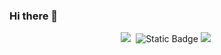 ### Hi there 👋

<!--
**VVjD/VVJD** is a ✨ _special_ ✨ repository because its `README.md` (this file) appears on your GitHub profile.

Here are some ideas to get you started:

- 🔭 I’m currently working on ...
- 🌱 I’m currently learning ...
- 👯 I’m looking to collaborate on ...
- 🤔 I’m looking for help with ...
- 💬 Ask me about ...
- 📫 How to reach me: ...
- 😄 Pronouns: ...
- ⚡ Fun fact: ...
-->
<p align="center">
  <img src="https://img.shields.io/badge/Java-007396?style=flat-square&logo=Java&logoColor=white"/></a>&nbsp 
  <img alt="Static Badge" src="https://img.shields.io/badge/eclipseide?style=flat-square&logo=eclipseide&logoColor=white&labelColor=%232C2255">
  <img src="https://img.shields.io/badge/:badgeContent?style=flat-square&logo=eclipseide&logoColor=%232C2255"></a>&nbsp   
</p>

